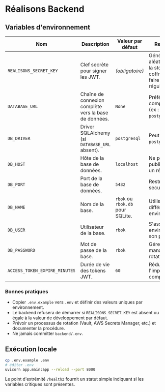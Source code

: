 # Réalisons Backend

## Variables d'environnement

| Nom | Description | Valeur par défaut | Recommandations |
| --- | ----------- | ----------------- | ---------------- |
| `REALISONS_SECRET_KEY` | Clef secrète pour signer les JWT. | *(obligatoire)* | Générer une valeur aléatoire de 32+ octets, la stocker dans un coffre à secrets et la faire tourner régulièrement. |
| `DATABASE_URL` | Chaîne de connexion complète vers la base de données. | `None` | Préférer une URL complète en production (ex : `postgresql+psycopg://`). |
| `DB_DRIVER` | Driver SQLAlchemy (si `DATABASE_URL` absent). | `postgresql` | Peut être `sqlite`, `postgresql`, etc. |
| `DB_HOST` | Hôte de la base de données. | `localhost` | Ne pas exposer publiquement ; utiliser un réseau privé. |
| `DB_PORT` | Port de la base de données. | `5432` | Restreindre via firewall / security groups. |
| `DB_NAME` | Nom de la base. | `rbok` ou `rbok.db` pour SQLite. | Utiliser des noms différents selon les environnements. |
| `DB_USER` | Utilisateur de la base. | `rbok` | S'assurer que chaque environnement possède son propre utilisateur. |
| `DB_PASSWORD` | Mot de passe de la base. | `rbok` | Gérer via un secret manager et activer la rotation régulière. |
| `ACCESS_TOKEN_EXPIRE_MINUTES` | Durée de vie des tokens JWT. | `60` | Réduire pour limiter l'impact d'une compromission. |

### Bonnes pratiques
- Copier `.env.example` vers `.env` et définir des valeurs uniques par environnement.
- Le backend refusera de démarrer si `REALISONS_SECRET_KEY` est absent ou égale à la valeur de développement par défaut.
- Prévoir un processus de rotation (Vault, AWS Secrets Manager, etc.) et documenter la procédure.
- Ne jamais committer `backend/.env`.

## Exécution locale
```bash
cp .env.example .env
# éditer .env
uvicorn app.main:app --reload --port 8000
```

Le point d'extrémité `/healthz` fournit un statut simple indiquant si les variables critiques sont présentes.
